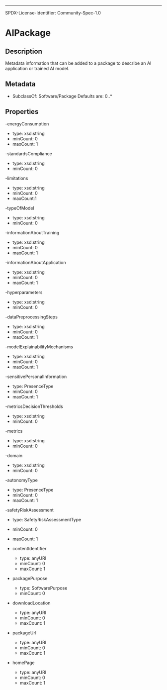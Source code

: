 -------
SPDX-License-Identifier: Community-Spec-1.0

# AIPackage

## Description

Metadata information that can be added to a package to describe an AI application or trained AI model. 

## Metadata

- SubclassOf: Software/Package
						Defaults are: 0..*
## Properties
-energyConsumption
  - type: xsd:string
  - minCount: 0
  - maxCount: 1
  
-standardsCompliance
  - type: xsd:string
  - minCount: 0
  
-limitations
  - type: xsd:string
  - minCount: 0
  - maxCount:1

-typeOfModel
  - type: xsd:string
  - minCount: 0

-informationAboutTraining
  - type: xsd:string
  - minCount: 0
  - maxCount: 1

-informationAboutApplication
  - type: xsd:string
  - minCount: 0
  - maxCount: 1

-hyperparameters
  - type: xsd:string
  - minCount: 0


-dataPreprocessingSteps
  - type: xsd:string
  - minCount: 0
  - maxCount: 1

-modelExplainabilityMechanisms
  - type: xsd:string
  - minCount: 0
  - maxCount: 1

-sensitivePersonalInformation
  - type: PresenceType
  - minCount: 0
  - maxCount: 1

-metricsDecisionThresholds
  - type: xsd:string
  - minCount: 0

-metrics
  - type: xsd:string
  - minCount: 0

-domain
  - type: xsd:string
  - minCount: 0


-autonomyType
  - type: PresenceType
  - minCount: 0
  - maxCount: 1


-safetyRiskAssessment
  - type: SafetyRiskAssessmentType
  - minCount: 0
  - maxCount: 1

- contentIdentifier
  - type: anyURI
  - minCount: 0
  - maxCount: 1

- packagePurpose
  - type: SoftwarePurpose
  - minCount: 0
- downloadLocation
  - type: anyURI
  - minCount: 0
  - maxCount: 1
- packageUrl
  - type: anyURI
  - minCount: 0
  - maxCount: 1
- homePage
  - type: anyURI
  - minCount: 0
  - maxCount: 1

